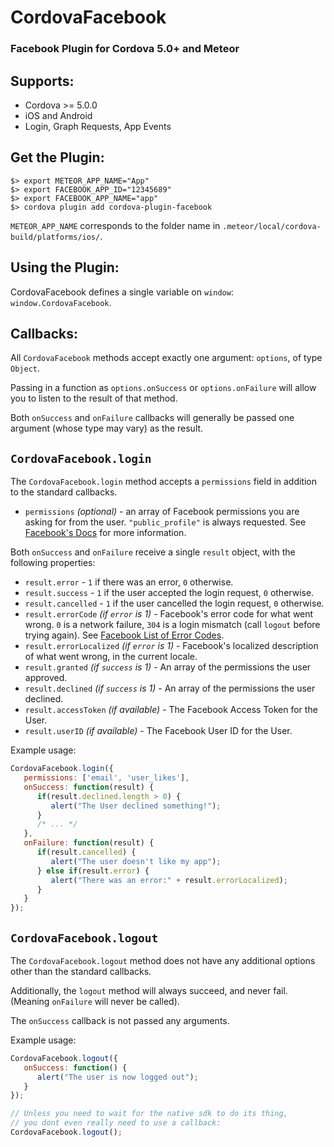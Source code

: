 # CordovaFacebook

### Facebook Plugin for Cordova 5.0+ and Meteor

## Supports:

- Cordova >= 5.0.0
- iOS and Android
- Login, Graph Requests, App Events

## Get the Plugin:

```shell
$> export METEOR_APP_NAME="App"
$> export FACEBOOK_APP_ID="12345689"
$> export FACEBOOK_APP_NAME="app"
$> cordova plugin add cordova-plugin-facebook
```

`METEOR_APP_NAME` corresponds to the folder name in
`.meteor/local/cordova-build/platforms/ios/`.

## Using the Plugin:

CordovaFacebook defines a single variable on `window`: `window.CordovaFacebook`.

## Callbacks:

All `CordovaFacebook` methods accept exactly one argument: `options`, of type `Object`.

Passing in a function as `options.onSuccess` or `options.onFailure` will allow you to listen to the result of that method.

Both `onSuccess` and `onFailure` callbacks will generally be passed one argument (whose type may vary) as the result.

## `CordovaFacebook.login`

The `CordovaFacebook.login` method accepts a `permissions` field in addition to the standard callbacks.

- `permissions` _(optional)_ - an array of Facebook permissions you are asking for from the user. `"public_profile"` is always requested. See [Facebook's Docs](https://developers.facebook.com/docs/facebook-login/permissions/v2.4) for more information.

Both `onSuccess` and `onFailure` receive a single `result` object, with the following properties:

- `result.error` - `1` if there was an error, `0` otherwise.
- `result.success` - `1` if the user accepted the login request, `0` otherwise.
- `result.cancelled` - `1` if the user cancelled the login request, `0` otherwise.
- `result.errorCode` _(if `error` is 1)_ - Facebook's error code for what went wrong. `0` is a network failure, `304` is a login mismatch (call `logout` before trying again). See [Facebook List of Error Codes](https://developers.facebook.com/docs/graph-api/using-graph-api/v2.4#errors).
- `result.errorLocalized` _(if `error` is 1)_ - Facebook's localized description of what went wrong, in the current locale.
- `result.granted` _(if `success` is 1)_ - An array of the permissions the user approved.
- `result.declined` _(if `success` is 1)_ - An array of the permissions the user declined.
- `result.accessToken` _(if available)_ - The Facebook Access Token for the User.
- `result.userID` _(if available)_ - The Facebook User ID for the User.

Example usage:

```javascript
CordovaFacebook.login({
   permissions: ['email', 'user_likes'],
   onSuccess: function(result) {
      if(result.declined.length > 0) {
         alert("The User declined something!");
      }
      /* ... */
   },
   onFailure: function(result) {
      if(result.cancelled) {
         alert("The user doesn't like my app");
      } else if(result.error) {
         alert("There was an error:" + result.errorLocalized);
      }
   }
});
```

## `CordovaFacebook.logout`

The `CordovaFacebook.logout` method does not have any additional options other than the standard callbacks.

Additionally, the `logout` method will always succeed, and never fail. (Meaning `onFailure` will never be called).

The `onSuccess` callback is not passed any arguments.

Example usage:

```javascript
CordovaFacebook.logout({
   onSuccess: function() {
      alert("The user is now logged out");
   }
});

// Unless you need to wait for the native sdk to do its thing,
// you dont even really need to use a callback:
CordovaFacebook.logout();
```
